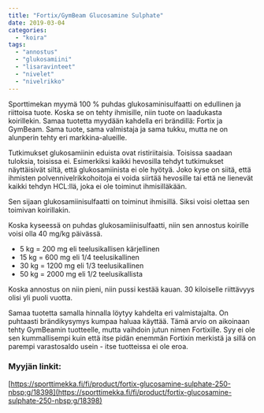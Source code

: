 ```yaml
---
title: "Fortix/GymBeam Glucosamine Sulphate"
date: 2019-03-04
categories: 
  - "koira"
tags: 
  - "annostus"
  - "glukosamiini"
  - "lisaravinteet"
  - "nivelet"
  - "nivelrikko"
---
```


Sporttimekan myymä 100 % puhdas glukosaminisulfaatti on edullinen ja riittoisa tuote. Koska se on tehty ihmisille, niin tuote on laadukasta koirillekin. Samaa tuotetta myydään kahdella eri brändillä: Fortix ja GymBeam. Sama tuote, sama valmistaja ja sama tukku, mutta ne on alunperin tehty eri markkina-alueille.

<!--more-->

Tutkimukset glukosamiinin eduista ovat ristiriitaisia. Toisissa saadaan tuloksia, toisissa ei. Esimerkiksi kaikki hevosilla tehdyt tutkimukset näyttäisivät siltä, että glukosamiinista ei ole hyötyä. Joko kyse on siitä, että ihmisten polvennivelrikkohoitoja ei voida siirtää hevosille tai että ne lienevät kaikki tehdyn HCL:llä, joka ei ole toiminut ihmisilläkään.

Sen sijaan glukosamiinisulfaatti on toiminut ihmisillä. Siksi voisi olettaa sen toimivan koirillakin.

Koska kyseessä on puhdas glukosamiinisulfaatti, niin sen annostus koirille voisi olla 40 mg/kg päivässä.

- 5 kg = 200 mg eli teelusikallisen kärjellinen
- 15 kg = 600 mg eli 1/4 teelusikallinen
- 30 kg = 1200 mg eli 1/3 teelusikallinen
- 50 kg = 2000 mg eli 1/2 teelusikallista

Koska annostus on niin pieni, niin pussi kestää kauan. 30 kiloiselle riittävyys olisi yli puoli vuotta.

Samaa tuotetta samalla hinnalla löytyy kahdelta eri valmistajalta. On puhtaasti brändikysymys kumpaa haluaa käyttää. Tämä arvio on aikoinaan tehty GymBeamin tuotteelle, mutta vaihdoin jutun nimen Fortixille. Syy ei ole sen kummallisempi kuin että itse pidän enemmän Fortixin merkistä ja sillä on parempi varastosaldo usein - itse tuotteissa ei ole eroa.

### **Myyjän linkit:**

[https://sporttimekka.fi/fi/product/fortix-glucosamine-sulphate-250-nbsp;g/18398](https://sporttimekka.fi/fi/product/fortix-glucosamine-sulphate-250-nbsp;g/18398)
